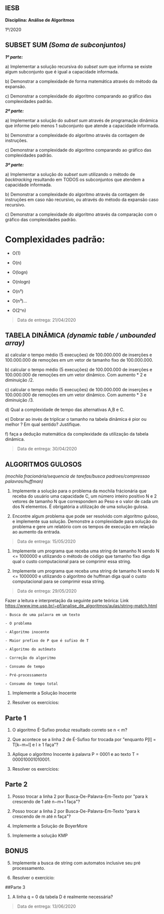 ## IESB
**Disciplina: Análise de Algoritmos**

1º/2020

## SUBSET SUM *(Soma de subconjuntos)*
  

 ***1º parte:***

a) Implementar a solução recursiva do *subset sum* que informa se existe algum subconjunto que é igual a capacidade informada.

b) Demonstrar a complexidade de forma matemática através do método da expansão.

c) Demonstrar a complexidade do algoritmo comparando ao gráfico das complexidades padrão.

 ***2º parte:***

a) Implementar a solução do *subset sum* através de programação dinâmica que informe pelo menos 1 subconjunto que atende a capacidade informada.

b) Demonstrar a complexidade do algoritmo através da contagem de instruções.

c) Demonstrar a complexidade do algoritmo comparando ao gráfico das complexidades padrão.

 ***3º parte:***

a) Implementar a solução do *subset sum* utilizando o método de *backtracking* resultando em TODOS os subconjuntos que atendem a capacidade informada.

b) Demonstrar a complexidade do algoritmo através da contagem de instruções em caso não recursivo, ou através do método da expansão caso recursivo.

c) Demonstrar a complexidade do algoritmo através da comparação com o gráfico das complexidades padrão.

# Complexidades padrão:

 - O(1)

 - O(n)

 - O(logn)

 - O(nlogn)

 - O(n²)

 - O(n³)...

 - O(2^n)

> Data de entrega: 21/04/2020


## TABELA DINÂMICA *(dynamic table / unbounded array)*

a) calcular o tempo médio (5 execuções) de 100.000.000 de inserções e 100.000.000 de remoções em um vetor de tamanho fixo de 100.000.000.

b) calcular o tempo médio (5 execuções) de 100.000.000 de inserções e 100.000.000 de remoções em um vetor dinâmico. Com aumento * 2 e diminuição /2.

c) calcular o tempo médio (5 execuções) de 100.000.000 de inserções e 100.000.000 de remoções em um vetor dinâmico. Com aumento * 3 e diminuição /3.

d) Qual a complexidade de tempo das alternativas A,B e C.

e) Dobrar ao invés de triplicar o tamanho  na tabela dinâmica é pior ou melhor ? Em qual sentido? Justifique.

f) faça a dedução matemática da complexidade da utilização da tabela dinâmica.

> Data de entrega: 30/04/2020

## ALGORITMOS GULOSOS 

*(mochila fracionária/sequencia de tarefas/busca padroes/compressao palavras/huffman)*

1) Implemente a solução para o problema da mochila frácionária que receba do usuário uma capacidade C, um número inteiro positivo N e 2 vetores de tamanho N que correspondem ao Peso e o valor de cada um dos N elementos. É obrigatória a utilização de uma solução gulosa.

2) Encontre algum problema que pode ser resolvido com algoritmo guloso, e implemente sua solução. Demonstre a complexidade para solução do problema e gere um relatório com os tempos de execução em relação ao aumento da entrada.


> Data de entrega: 15/05/2020


1) Implemente um programa que receba uma string de tamanho N sendo N <= 1000000 e utilizando o método de código que tamanho
fixo diga qual o custo computacional para se comprimir essa string.

2) Implemente um programa que receba uma string de tamanho N sendo N <= 1000000 e utilizando o algorítmo de huffman diga qual o custo computacional para se comprimir essa string.


> Data de entrega: 29/05/2020


Fazer a leitura e interpretação da seguinte parte teórica: Link https://www.ime.usp.br/~pf/analise_de_algoritmos/aulas/string-match.html

    - Busca de uma palavra em um texto
    
    - O problema
    
    - Algoritmo inocente
    
    - Maior prefixo de P que é sufixo de T
    
    - Algoritmo do autômato
    
    - Correção do algoritmo
    
    - Consumo de tempo
    
    - Pré-processamento
    
    - Consumo de tempo total
    
1)  Implemente a Solução Inocente

2)  Resolver os exercícios:

## Parte 1

1. O algoritmo É-Sufixo produz resultado correto se n < m? 

2. Que acontece se a linha 2 de É-Sufixo for trocada por "enquanto P[l] = T[k−m+l] e l ≥ 1 faça"? 

3. Aplique o algoritmo Inocente à palavra P = 0001 e ao texto T = 000010001010001. 

3) Resolver os exercícios:

## Parte 2

1. Posso trocar a linha 2 por Busca-De-Palavra-Em-Texto por "para k crescendo de 1 até n−m+1 faça"?

2. Posso trocar a linha 2 por Busca-De-Palavra-Em-Texto "para k crescendo de m até n faça"? 

4)  Implemente a Solução de BoyerMore
    
5)  Implemente a solução KMP


## BONUS

5)  Implemente a busca de string com automatos inclusive seu pré processamento.

6)  Resolver o exercício:

##Parte 3

1. A linha q = 0 da tabela D é realmente necessária?


> Data de entrega: 13/06/2020    

